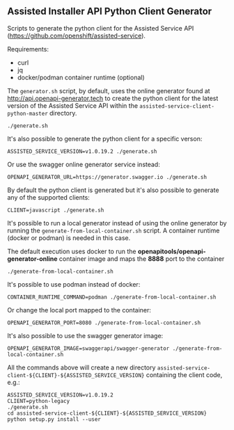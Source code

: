 ## Assisted Installer API Python Client Generator

Scripts to generate the python client for the Assisted Service API (https://github.com/openshift/assisted-service).

Requirements:
- curl
- jq
- docker/podman container runtime (optional)


The ```generator.sh``` script, by default, uses the online generator found at http://api.openapi-generator.tech to create 
the python client for the latest version of the Assisted Service API within the ```assisted-service-client-python-master``` directory.
```
./generate.sh
```

It's also possible to generate the python client for a specific verson:
```
ASSISTED_SERVICE_VERSION=v1.0.19.2 ./generate.sh
```

Or use the swagger online generator service instead:
```
OPENAPI_GENERATOR_URL=https://generator.swagger.io ./generate.sh
```

By default the python client is generated but it's also possible to generate any of the supported clients:
```
CLIENT=javascript ./generate.sh
```

It's possible to run a local generator instead of using the online generator by running the ```generate-from-local-container.sh``` script.
A container runtime (docker or podman) is needed in this case.

The default execution uses docker to run the **openapitools/openapi-generator-online** container image and maps the **8888** port to the container
```
./generate-from-local-container.sh
```

It's possible to use podman instead of docker:
```
CONTAINER_RUNTIME_COMMAND=podman ./generate-from-local-container.sh
```

Or change the local port mapped to the container:
```
OPENAPI_GENERATOR_PORT=8080 ./generate-from-local-container.sh
```

It's also possible to use the swagger generator image:
```
OPENAPI_GENERATOR_IMAGE=swaggerapi/swagger-generator ./generate-from-local-container.sh
```

All the commands above will create a new directory ```assisted-service-client-${CLIENT}-${ASSISTED_SERVICE_VERSION}```
containing the client code, e.g.: 
```
ASSISTED_SERVICE_VERSION=v1.0.19.2
CLIENT=python-legacy
./generate.sh
cd assisted-service-client-${CLIENT}-${ASSISTED_SERVICE_VERSION}
python setup.py install --user
```
